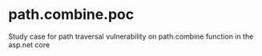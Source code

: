 # path.combine.poc
Study case for path traversal vulnerability on path.combine function in the asp.net core
